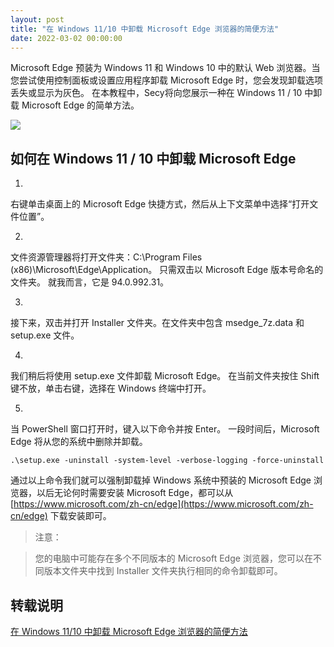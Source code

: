```yaml
---
layout: post
title: "在 Windows 11/10 中卸载 Microsoft Edge 浏览器的简便方法"
date: 2022-03-02 00:00:00
---
```


Microsoft Edge 预装为 Windows 11 和 Windows 10 中的默认 Web 浏览器。当您尝试使用控制面板或设置应用程序卸载 Microsoft Edge 时，您会发现卸载选项丢失或显示为灰色。 在本教程中，Secy将向您展示一种在 Windows 11 / 10 中卸载 Microsoft Edge 的简单方法。  

![](/images/2022/03/edge/edge-1.png#alt=%E5%91%BD%E4%BB%A4%E8%A1%8C%E5%8D%B8%E8%BD%BD%20Microsoft%20Edge%20%E6%B5%8F%E8%A7%88%E5%99%A8)

## 如何在 Windows 11 / 10 中卸载 Microsoft Edge

1. 
右键单击桌面上的 Microsoft Edge 快捷方式，然后从上下文菜单中选择“打开文件位置”。

2. 
文件资源管理器将打开文件夹：C:\Program Files (x86)\Microsoft\Edge\Application。 只需双击以 Microsoft Edge 版本号命名的文件夹。 就我而言，它是 94.0.992.31。

3. 
接下来，双击并打开 Installer 文件夹。在文件夹中包含 msedge_7z.data 和 setup.exe 文件。

4. 
我们稍后将使用 setup.exe 文件卸载 Microsoft Edge。 在当前文件夹按住 Shift 键不放，单击右键，选择在 Windows 终端中打开。

5. 
当 PowerShell 窗口打开时，键入以下命令并按 Enter。 一段时间后，Microsoft Edge 将从您的系统中删除并卸载。


```
.\setup.exe -uninstall -system-level -verbose-logging -force-uninstall
```

通过以上命令我们就可以强制卸载掉 Windows 系统中预装的 Microsoft Edge 浏览器，以后无论何时需要安装 Microsoft Edge，都可以从 [https://www.microsoft.com/zh-cn/edge](https://www.microsoft.com/zh-cn/edge) 下载安装即可。

> 注意：

> 您的电脑中可能存在多个不同版本的 Microsoft Edge 浏览器，您可以在不同版本文件夹中找到 Installer 文件夹执行相同的命令卸载即可。


## 转载说明

[在 Windows 11/10 中卸载 Microsoft Edge 浏览器的简便方法](http://www.dayanzai.me/uninstall-microsoft-edge.html)
